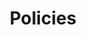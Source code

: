 ---
sidebar: false
layout: Policies
title: Policies
subTitle: Bundled policies for your services and network.

# the data that is used to build this page
policies:
  - section: security
    sectionTitle: Security
    sectionSubTitle: Identity, Encryption and Compliance
    items:
      - title: mTLS
        url: /docs/latest/policies/#mutual-tls
        icon: /images/icons/policies/icon-mtls@2x.png
      - title: Traffic Permissions
        url: /docs/latest/policies/#traffic-permissions
        icon: /images/icons/policies/icon-traffic-control@2x.png
      - title: DP/CP Security
        url: /docs/latest/documentation/#dataplane-token
        icon: /images/icons/policies/icon-dc-cp-security@2x.png
  - section: traffic-control
    sectionTitle: Traffic Control
    sectionSubTitle: Routing, Versioning, Deployments
    items:
      - title: Traffic Route
        url: /docs/latest/policies/#traffic-route
        icon: /images/icons/policies/icon-traffic-route@2x.png
      - title: Kong Gateway
        url: /docs/latest/documentation/#gateway
        icon: /images/icons/policies/icon-kong-logo.png
  - section: observability
    sectionTitle: Observability
    sectionSubTitle: Metrics, Logs and Traces
    items:
      - title: Traffic Metrics
        url: /docs/latest/policies/#traffic-metrics
        icon: /images/icons/policies/icon-dataplane-metrics@2x.png
      - title: Traffic Trace
        url: /docs/latest/policies/#traffic-tracing
        icon: /images/icons/policies/icon-traffic-trace@2x.png
      - title: Traffic Log
        url: /docs/latest/policies/#traffic-log
        icon: /images/icons/policies/icon-traffic-log@2x.png
  - section: advanced
    sectionTitle: Advanced
    sectionSubTitle: Envoy configuration and Miscellaneous
    items:
      - title: Mesh/Multi-tenancy
        url: /docs/latest/policies/#mesh
        icon: /images/icons/policies/icon-mesh-multi-tenancy@2x.png
      - title: Proxy Template
        url: /docs/latest/policies/#proxy-template
        icon: /images/icons/policies/icon-proxy-template@2x.png
      - title: Healthcheck
        url: /docs/latest/policies/#health-check
        icon: /images/icons/policies/icon-healthcheck@2x.png
---
